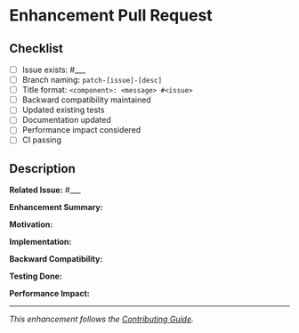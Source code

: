 # Enhancement Pull Request

## Checklist
- [ ] Issue exists: #___
- [ ] Branch naming: `patch-[issue]-[desc]`
- [ ] Title format: `<component>: <message> #<issue>`
- [ ] Backward compatibility maintained
- [ ] Updated existing tests
- [ ] Documentation updated
- [ ] Performance impact considered
- [ ] CI passing

## Description
**Related Issue:** #___

**Enhancement Summary:**
<!-- What improvement does this make? -->

**Motivation:**
<!-- Why is this enhancement needed? -->

**Implementation:**
<!-- How did you implement the enhancement? -->

**Backward Compatibility:**
<!-- How does this maintain compatibility? -->

**Testing Done:**
<!-- How you tested the enhancement -->

**Performance Impact:**
<!-- Any performance changes (positive/negative/none) -->

---

*This enhancement follows the [Contributing Guide](https://rucio.cern.ch/documentation/contributing/).*